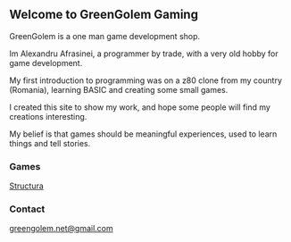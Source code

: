 ## Welcome to GreenGolem Gaming

GreenGolem is a one man game development shop.

Im Alexandru Afrasinei, a programmer by trade,
with a very old hobby for game development.

My first introduction to programming was on a z80 clone from my country (Romania),
learning BASIC and creating some small games.

I created this site to show my work, and hope some people will find my creations interesting.

My belief is that games should be meaningful experiences, used to learn things and tell stories.

### Games

[Structura](https://greengolem.github.io/Structura)

### Contact

greengolem.net@gmail.com

